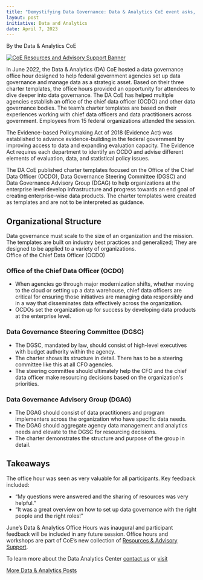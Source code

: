 ```yaml
---
title: "Demystifying Data Governance: Data & Analytics CoE event asks, ‘How do you manage your data?’"
layout: post
initiative: Data and Analytics
date: April 7, 2023
---
```

By the Data & Analytics CoE 

<a href="{{site.baseurl}}/images/ResourcesAdvisorySupportBanner.png" target="_blank" rel="noopener noreferrer">
<img src="{{site.baseurl}}/images/ResourcesAdvisorySupportBanner.png" alt="CoE Resources and Advisory Support Banner"></a>

In June 2022, the Data & Analytics (DA) CoE hosted a data governance office hour designed to help federal government agencies set up data governance and manage data as a strategic asset. Based on their three charter templates, the office hours provided an opportunity for attendees to dive deeper into data governance. The DA CoE has helped multiple agencies establish an office of the chief data officer (OCDO) and other data governance bodies. The team’s charter templates are based on their experiences working with chief data officers and data practitioners across government. Employees from 15 federal organizations attended the session.
 
The Evidence-based Policymaking Act of 2018 (Evidence Act) was established to advance evidence-building in the federal government by improving access to data and expanding evaluation capacity. The Evidence Act requires each department to identify an OCDO and advise different elements of evaluation, data, and statistical policy issues. 

The DA CoE published charter templates focused on the Office of the Chief Data Officer (OCDO), Data Governance Steering Committee (DGSC) and Data Governance Advisory Group (DGAG) to help organizations at the enterprise level develop infrastructure and progress towards an end goal of creating enterprise-wise data products. The charter templates were created as templates and are not to be interpreted as guidance.

## Organizational Structure
Data governance must scale to the size of an organization and the mission. The templates are built on industry best practices and generalized; They are designed to be applied to a variety of organizations.  
Office of the Chief Data Officer (OCDO)

### Office of the Chief Data Officer (OCDO)
* When agencies go through major modernization shifts, whether moving to the cloud or setting up a data warehouse, chief data officers are critical for ensuring those initiatives are managing data responsibly and in a way that disseminates data effectively across the organization. 
* OCDOs set the organization up for success by developing data products at the enterprise level. 

### Data Governance Steering Committee (DGSC) 
* The DGSC, mandated by law, should consist of high-level executives with budget authority within the agency. 
* The charter shows its structure in detail. There has to be a steering committee like this at all CFO agencies. 
* The steering committee should ultimately help the CFO and the chief data officer make resourcing decisions based on the organization's priorities. 

### Data Governance Advisory Group (DGAG)
* The DGAG should consist of data practitioners and program implementers across the organization who have specific data needs.
* The DGAG should aggregate agency data management and analytics needs and elevate to the DGSC for resourcing decisions.
* The charter demonstrates the structure and purpose of the group in detail.

## Takeaways
The office hour was seen as very valuable for all participants. Key feedback included: 
* “My questions were answered and the sharing of resources was very helpful.”
* “It was a great overview on how to set up data governance with the right people and the right roles!”

June’s Data & Analytics Office Hours was inaugural and participant feedback will be included in any future session. Office hours and workshops are part of CoE’s new collection of [Resources & Advisory Support](https://coe.gsa.gov/2022/05/20/coe-update-4.html). 

To learn more about the Data Analytics Center <a href="https://coe.gsa.gov/connect/contact-us.html">contact us</a> or <a href="https://coe.gsa.gov/coe/data-analytics.html">visit</a> 
                                                                                                                               
<a href="{{site.baseurl}}/coe/data-analytics.html#coe-updates" class="usa-button">More Data & Analytics Posts</a>
